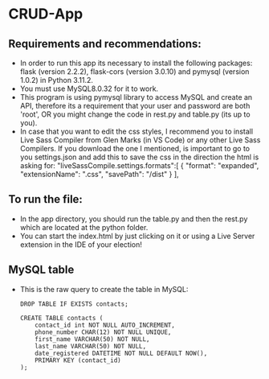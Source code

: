 # CRUD-App

## Requirements and recommendations:
-	In order to  run this app its necessary to install the following packages: flask (version 2.2.2), flask-cors (version 3.0.10) and pymysql (version 1.0.2) in Python 3.11.2.
-	You must use MySQL8.0.32 for it to work.
-   This program is using pymysql library to access MySQL and create an API, therefore its a requirement that your user and password are both 'root', OR you might change the code in rest.py and table.py (its up to you).
-   In case that you want to edit the css styles, I recommend you to install Live Sass Compiler from Glen Marks (in VS Code) or any other Live Sass Compilers. If you download the one I mentioned, is important to go to you settings.json and add this to save the css in the direction the html is asking for:
        "liveSassCompile.settings.formats":[
            {
                "format": "expanded",
                "extensionName": ".css",
                "savePath": "/dist"
            }
        ],

## To run the file:
-   In the app directory, you should run the table.py and then the rest.py which are located at the python folder.
-   You can start the index.html by just clicking on it or using a Live Server extension in the IDE of your election! 

## MySQL table 
-   This is the raw query to create the table in MySQL:

        DROP TABLE IF EXISTS contacts;

        CREATE TABLE contacts (
            contact_id int NOT NULL AUTO_INCREMENT,
            phone_number CHAR(12) NOT NULL UNIQUE,
            first_name VARCHAR(50) NOT NULL,
            last_name VARCHAR(50) NOT NULL,
            date_registered DATETIME NOT NULL DEFAULT NOW(),
            PRIMARY KEY (contact_id)
        );